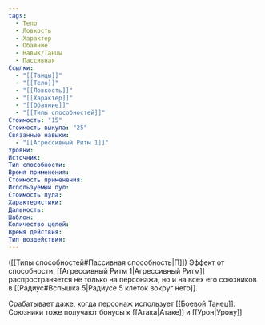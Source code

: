 ```yaml
---
tags:
  - Тело
  - Ловкость
  - Характер
  - Обаяние
  - Навык/Танцы
  - Пассивная
Ссылки:
  - "[[Танцы]]"
  - "[[Тело]]"
  - "[[Ловкость]]"
  - "[[Характер]]"
  - "[[Обаяние]]"
  - "[[Типы способностей]]"
Стоимость: "15"
Стоимость выкупа: "25"
Связанные навыки:
  - "[[Агрессивный Ритм 1]]"
Уровни:
Источник:
Тип способности:
Время применения:
Стоимость применения:
Используемый пул:
Стоимость пула:
Характеристики:
Дальность:
Шаблон:
Количество целей:
Время действия:
Тип воздействия:
---
```

([[Типы способностей#Пассивная способность|П]]) Эффект от способности: [[Агрессивный Ритм 1|Агрессивный Ритм]] распространяется не только на персонажа, но и на всех его союзников в [[Радиус#Вспышка 5|Радиусе 5 клеток вокруг него]]. 

Срабатывает даже, когда персонаж использует [[Боевой Танец]]. Союзники тоже получают бонусы к  [[Атака|Атаке]] и [[Урон|Урону]]